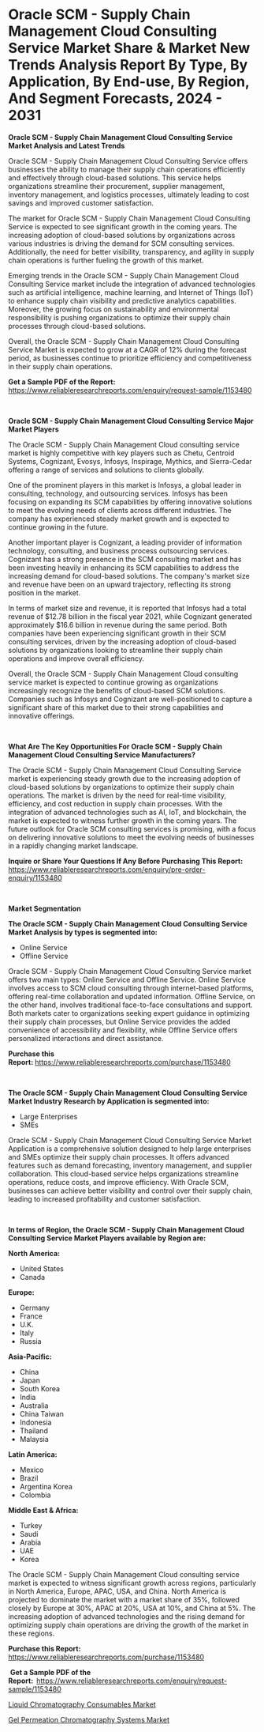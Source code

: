 <p><h1>Oracle SCM - Supply Chain Management Cloud Consulting Service Market Share & Market New Trends Analysis Report By Type, By Application, By End-use, By Region, And Segment Forecasts, 2024 - 2031</h1></p><p><strong>Oracle SCM - Supply Chain Management Cloud Consulting Service Market Analysis and Latest Trends</strong></p>
<p><p>Oracle SCM - Supply Chain Management Cloud Consulting Service offers businesses the ability to manage their supply chain operations efficiently and effectively through cloud-based solutions. This service helps organizations streamline their procurement, supplier management, inventory management, and logistics processes, ultimately leading to cost savings and improved customer satisfaction.</p><p>The market for Oracle SCM - Supply Chain Management Cloud Consulting Service is expected to see significant growth in the coming years. The increasing adoption of cloud-based solutions by organizations across various industries is driving the demand for SCM consulting services. Additionally, the need for better visibility, transparency, and agility in supply chain operations is further fueling the growth of this market.</p><p>Emerging trends in the Oracle SCM - Supply Chain Management Cloud Consulting Service market include the integration of advanced technologies such as artificial intelligence, machine learning, and Internet of Things (IoT) to enhance supply chain visibility and predictive analytics capabilities. Moreover, the growing focus on sustainability and environmental responsibility is pushing organizations to optimize their supply chain processes through cloud-based solutions.</p><p>Overall, the Oracle SCM - Supply Chain Management Cloud Consulting Service Market is expected to grow at a CAGR of 12% during the forecast period, as businesses continue to prioritize efficiency and competitiveness in their supply chain operations.</p></p>
<p><strong>Get a Sample PDF of the Report:&nbsp;</strong> <a href="https://www.reliableresearchreports.com/enquiry/request-sample/1153480">https://www.reliableresearchreports.com/enquiry/request-sample/1153480</a></p>
<p>&nbsp;</p>
<p><strong>Oracle SCM - Supply Chain Management Cloud Consulting Service Major Market Players</strong></p>
<p><p>The Oracle SCM - Supply Chain Management Cloud consulting service market is highly competitive with key players such as Chetu, Centroid Systems, Cognizant, Evosys, Infosys, Inspirage, Mythics, and Sierra-Cedar offering a range of services and solutions to clients globally.</p><p>One of the prominent players in this market is Infosys, a global leader in consulting, technology, and outsourcing services. Infosys has been focusing on expanding its SCM capabilities by offering innovative solutions to meet the evolving needs of clients across different industries. The company has experienced steady market growth and is expected to continue growing in the future.</p><p>Another important player is Cognizant, a leading provider of information technology, consulting, and business process outsourcing services. Cognizant has a strong presence in the SCM consulting market and has been investing heavily in enhancing its SCM capabilities to address the increasing demand for cloud-based solutions. The company's market size and revenue have been on an upward trajectory, reflecting its strong position in the market.</p><p>In terms of market size and revenue, it is reported that Infosys had a total revenue of $12.78 billion in the fiscal year 2021, while Cognizant generated approximately $16.6 billion in revenue during the same period. Both companies have been experiencing significant growth in their SCM consulting services, driven by the increasing adoption of cloud-based solutions by organizations looking to streamline their supply chain operations and improve overall efficiency.</p><p>Overall, the Oracle SCM - Supply Chain Management Cloud consulting service market is expected to continue growing as organizations increasingly recognize the benefits of cloud-based SCM solutions. Companies such as Infosys and Cognizant are well-positioned to capture a significant share of this market due to their strong capabilities and innovative offerings.</p></p>
<p>&nbsp;</p>
<p><strong>What Are The Key Opportunities For Oracle SCM - Supply Chain Management Cloud Consulting Service Manufacturers?</strong></p>
<p><p>The Oracle SCM - Supply Chain Management Cloud Consulting Service market is experiencing steady growth due to the increasing adoption of cloud-based solutions by organizations to optimize their supply chain operations. The market is driven by the need for real-time visibility, efficiency, and cost reduction in supply chain processes. With the integration of advanced technologies such as AI, IoT, and blockchain, the market is expected to witness further growth in the coming years. The future outlook for Oracle SCM consulting services is promising, with a focus on delivering innovative solutions to meet the evolving needs of businesses in a rapidly changing market landscape.</p></p>
<p><strong>Inquire or Share Your Questions If Any Before Purchasing This Report:</strong> <a href="https://www.reliableresearchreports.com/enquiry/pre-order-enquiry/1153480">https://www.reliableresearchreports.com/enquiry/pre-order-enquiry/1153480</a></p>
<p>&nbsp;</p>
<p><strong>Market Segmentation</strong></p>
<p><strong>The Oracle SCM - Supply Chain Management Cloud Consulting Service Market Analysis by types is segmented into:</strong></p>
<p><ul><li>Online Service</li><li>Offline Service</li></ul></p>
<p><p>Oracle SCM - Supply Chain Management Cloud Consulting Service market offers two main types: Online Service and Offline Service. Online Service involves access to SCM cloud consulting through internet-based platforms, offering real-time collaboration and updated information. Offline Service, on the other hand, involves traditional face-to-face consultations and support. Both markets cater to organizations seeking expert guidance in optimizing their supply chain processes, but Online Service provides the added convenience of accessibility and flexibility, while Offline Service offers personalized interactions and direct assistance.</p></p>
<p><strong>Purchase this Report:&nbsp;</strong><a href="https://www.reliableresearchreports.com/purchase/1153480">https://www.reliableresearchreports.com/purchase/1153480</a></p>
<p>&nbsp;</p>
<p><strong>The Oracle SCM - Supply Chain Management Cloud Consulting Service Market Industry Research by Application is segmented into:</strong></p>
<p><ul><li>Large Enterprises</li><li>SMEs</li></ul></p>
<p><p>Oracle SCM - Supply Chain Management Cloud Consulting Service Market Application is a comprehensive solution designed to help large enterprises and SMEs optimize their supply chain processes. It offers advanced features such as demand forecasting, inventory management, and supplier collaboration. This cloud-based service helps organizations streamline operations, reduce costs, and improve efficiency. With Oracle SCM, businesses can achieve better visibility and control over their supply chain, leading to increased profitability and customer satisfaction.</p></p>
<p>&nbsp;</p>
<p><strong>In terms of Region, the Oracle SCM - Supply Chain Management Cloud Consulting Service Market Players available by Region are:</strong></p>
<p>
    <p> <strong> North America: </strong>
        <ul>
            <li>United States</li>
            <li>Canada</li>
        </ul>
        </p> 
    <p> <strong> Europe: </strong>
        <ul>
            <li>Germany</li>
            <li>France</li>
            <li>U.K.</li>
            <li>Italy</li>
            <li>Russia</li>
        </ul>
        </p> 
    <p> <strong> Asia-Pacific: </strong>
        <ul>
            <li>China</li>
            <li>Japan</li>
            <li>South Korea</li>
            <li>India</li>
            <li>Australia</li>
            <li>China Taiwan</li>
            <li>Indonesia</li>
            <li>Thailand</li>
            <li>Malaysia</li>
        </ul>
        </p> 
    <p> <strong> Latin America: </strong>
        <ul>
            <li>Mexico</li>
            <li>Brazil</li>
            <li>Argentina Korea</li>
            <li>Colombia</li>
        </ul>
        </p> 
    <p> <strong> Middle East & Africa: </strong>
        <ul>
            <li>Turkey</li>
            <li>Saudi</li>
            <li>Arabia</li>
            <li>UAE</li>
            <li>Korea</li>
        </ul>
    </p>
    </p>
<p><p>The Oracle SCM - Supply Chain Management Cloud consulting service market is expected to witness significant growth across regions, particularly in North America, Europe, APAC, USA, and China. North America is projected to dominate the market with a market share of 35%, followed closely by Europe at 30%, APAC at 20%, USA at 10%, and China at 5%. The increasing adoption of advanced technologies and the rising demand for optimizing supply chain operations are driving the growth of the market in these regions.</p></p>
<p><strong>Purchase this Report: </strong><a href="https://www.reliableresearchreports.com/purchase/1153480">https://www.reliableresearchreports.com/purchase/1153480</a></p>
<p>&nbsp;<strong>Get a Sample PDF of the Report:&nbsp;&nbsp;</strong><a href="https://www.reliableresearchreports.com/enquiry/request-sample/1153480">https://www.reliableresearchreports.com/enquiry/request-sample/1153480</a></p>
<p><strong></strong></p>
<p><p><a href="https://issuu.com/reportprime-2/docs/liquid-chromatography-consumables-market-size-2030">Liquid Chromatography Consumables Market</a></p><p><a href="https://issuu.com/reportprime-2/docs/gel-permeation-chromatography-systems-market-size-">Gel Permeation Chromatography Systems Market</a></p></p>